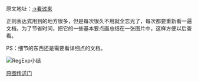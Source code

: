 原文地址：[→看过来](http://visugar.com/2017/05/11/RegExp%EF%BC%88%E6%AD%A3%E5%88%99%E8%A1%A8%E8%BE%BE%E5%BC%8F%EF%BC%89%E5%B8%B8%E7%94%A8%E8%A6%81%E7%82%B9%E5%B0%8F%E7%BB%93/)

正则表达式用到的地方很多，但是每次很久不用就全忘光了，每次都要重新看一遍文档，为了节省时间，把它的一些基本要点画总结在一张图片中，这样方便以后查看。

PS：细节的东西还是需要看详细点的文档。

![RegExp小结](http://upload-images.jianshu.io/upload_images/1727565-65f035c9dc1f499a.png?imageMogr2/auto-orient/strip%7CimageView2/2/w/1240)

[原图传送门](http://opohu5hxr.bkt.clouddn.com/RegExp%28%E6%AD%A3%E5%88%99%E8%A1%A8%E8%BE%BE%E5%BC%8F%29.png)
